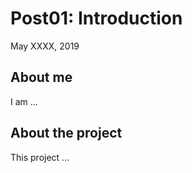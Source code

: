 # Post01: Introduction

May XXXX, 2019

## About me
I am ...

## About the project
This project ...
